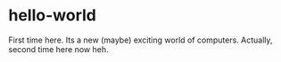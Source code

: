 # hello-world
First time here.
Its a new (maybe) exciting world of computers.
Actually, second time here now heh.
